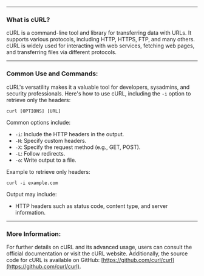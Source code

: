 --- ---
<h3>What is cURL?</h3>

cURL is a command-line tool and library for transferring data with URLs. It supports various protocols, including HTTP, HTTPS, FTP, and many others. cURL is widely used for interacting with web services, fetching web pages, and transferring files via different protocols.

---
<h3>Common Use and Commands:</h3>

cURL's versatility makes it a valuable tool for developers, sysadmins, and security professionals. Here's how to use cURL, including the `-i` option to retrieve only the headers:

```Terminal
curl [OPTIONS] [URL]
```

Common options include:
- `-i`: Include the HTTP headers in the output.
- `-H`: Specify custom headers.
- `-X`: Specify the request method (e.g., GET, POST).
- `-L`: Follow redirects.
- `-o`: Write output to a file.

Example to retrieve only headers:
```Terminal
curl -i example.com
```

Output may include:
- HTTP headers such as status code, content type, and server information.

---
<h3>More Information:</h3>

For further details on cURL and its advanced usage, users can consult the official documentation or visit the cURL website. Additionally, the source code for cURL is available on GitHub: [https://github.com/curl/curl](https://github.com/curl/curl).